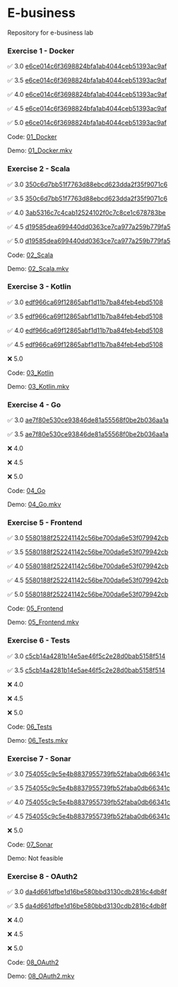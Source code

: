 # E-business
Repository for e-business lab

### Exercise 1 - Docker

✅ 3.0 [e6ce014c6f3698824bfa1ab4044ceb51393ac9af](https://github.com/MajkeIos/E-business/commit/e6ce014c6f3698824bfa1ab4044ceb51393ac9af)

✅ 3.5 [e6ce014c6f3698824bfa1ab4044ceb51393ac9af](https://github.com/MajkeIos/E-business/commit/e6ce014c6f3698824bfa1ab4044ceb51393ac9af)

✅ 4.0 [e6ce014c6f3698824bfa1ab4044ceb51393ac9af](https://github.com/MajkeIos/E-business/commit/e6ce014c6f3698824bfa1ab4044ceb51393ac9af)

✅ 4.5 [e6ce014c6f3698824bfa1ab4044ceb51393ac9af](https://github.com/MajkeIos/E-business/commit/e6ce014c6f3698824bfa1ab4044ceb51393ac9af)

✅ 5.0 [e6ce014c6f3698824bfa1ab4044ceb51393ac9af](https://github.com/MajkeIos/E-business/commit/e6ce014c6f3698824bfa1ab4044ceb51393ac9af)

Code: [01_Docker](01_Docker)

Demo: [01_Docker.mkv](demos/01_Docker.mkv)

### Exercise 2 - Scala

✅ 3.0 [350c6d7bb51f7763d88ebcd623dda2f35f9071c6](https://github.com/MajkeIos/E-business/commit/350c6d7bb51f7763d88ebcd623dda2f35f9071c6)

✅ 3.5 [350c6d7bb51f7763d88ebcd623dda2f35f9071c6](https://github.com/MajkeIos/E-business/commit/350c6d7bb51f7763d88ebcd623dda2f35f9071c6)

✅ 4.0 [3ab5316c7c4cab12524102f0c7c8ce1c678783be](https://github.com/MajkeIos/E-business/commit/3ab5316c7c4cab12524102f0c7c8ce1c678783be)

✅ 4.5 [d19585dea699440dd0363ce7ca977a259b779fa5](https://github.com/MajkeIos/E-business/commit/d19585dea699440dd0363ce7ca977a259b779fa5)

✅ 5.0 [d19585dea699440dd0363ce7ca977a259b779fa5](https://github.com/MajkeIos/E-business/commit/d19585dea699440dd0363ce7ca977a259b779fa5)

Code: [02_Scala](02_Scala)

Demo: [02_Scala.mkv](demos/02_Scala.mkv)

### Exercise 3 - Kotlin

✅ 3.0 [edf966ca69f12865abf1d11b7ba84feb4ebd5108](https://github.com/MajkeIos/E-business/commit/edf966ca69f12865abf1d11b7ba84feb4ebd5108)

✅ 3.5 [edf966ca69f12865abf1d11b7ba84feb4ebd5108](https://github.com/MajkeIos/E-business/commit/edf966ca69f12865abf1d11b7ba84feb4ebd5108)

✅ 4.0 [edf966ca69f12865abf1d11b7ba84feb4ebd5108](https://github.com/MajkeIos/E-business/commit/edf966ca69f12865abf1d11b7ba84feb4ebd5108)

✅ 4.5 [edf966ca69f12865abf1d11b7ba84feb4ebd5108](https://github.com/MajkeIos/E-business/commit/edf966ca69f12865abf1d11b7ba84feb4ebd5108)

❌ 5.0 

Code: [03_Kotlin](03_Kotlin)

Demo: [03_Kotlin.mkv](demos/03_Kotlin.mkv)

### Exercise 4 - Go

✅ 3.0 [ae7f80e530ce93846de81a55568f0be2b036aa1a](https://github.com/MajkeIos/E-business/commit/ae7f80e530ce93846de81a55568f0be2b036aa1a)

✅ 3.5 [ae7f80e530ce93846de81a55568f0be2b036aa1a](https://github.com/MajkeIos/E-business/commit/ae7f80e530ce93846de81a55568f0be2b036aa1a)

❌ 4.0 

❌ 4.5 

❌ 5.0 

Code: [04_Go](04_Go)

Demo: [04_Go.mkv](demos/04_Go.mkv)

### Exercise 5 - Frontend

✅ 3.0 [5580188f252241142c56be700da6e53f079942cb](https://github.com/MajkeIos/E-business/commit/5580188f252241142c56be700da6e53f079942cb)

✅ 3.5 [5580188f252241142c56be700da6e53f079942cb](https://github.com/MajkeIos/E-business/commit/5580188f252241142c56be700da6e53f079942cb)

✅ 4.0 [5580188f252241142c56be700da6e53f079942cb](https://github.com/MajkeIos/E-business/commit/5580188f252241142c56be700da6e53f079942cb)

✅ 4.5 [5580188f252241142c56be700da6e53f079942cb](https://github.com/MajkeIos/E-business/commit/5580188f252241142c56be700da6e53f079942cb)

✅ 5.0 [5580188f252241142c56be700da6e53f079942cb](https://github.com/MajkeIos/E-business/commit/5580188f252241142c56be700da6e53f079942cb)

Code: [05_Frontend](05_Frontend)

Demo: [05_Frontend.mkv](demos/05_Frontend.mkv)

### Exercise 6 - Tests

✅ 3.0 [c5cb14a4281b14e5ae46f5c2e28d0bab5158f514](https://github.com/MajkeIos/E-business/commit/c5cb14a4281b14e5ae46f5c2e28d0bab5158f514)

✅ 3.5 [c5cb14a4281b14e5ae46f5c2e28d0bab5158f514](https://github.com/MajkeIos/E-business/commit/c5cb14a4281b14e5ae46f5c2e28d0bab5158f514)

❌ 4.0

❌ 4.5

❌ 5.0

Code: [06_Tests](06_Tests)

Demo: [06_Tests.mkv](demos/06_Tests.mkv)

### Exercise 7 - Sonar

✅ 3.0 [754055c9c5e4b8837955739fb52faba0db66341c](https://github.com/MajkeIos/E-business/commit/754055c9c5e4b8837955739fb52faba0db66341c)

✅ 3.5 [754055c9c5e4b8837955739fb52faba0db66341c](https://github.com/MajkeIos/E-business/commit/754055c9c5e4b8837955739fb52faba0db66341c)

✅ 4.0 [754055c9c5e4b8837955739fb52faba0db66341c](https://github.com/MajkeIos/E-business/commit/754055c9c5e4b8837955739fb52faba0db66341c)

✅ 4.5 [754055c9c5e4b8837955739fb52faba0db66341c](https://github.com/MajkeIos/E-business/commit/754055c9c5e4b8837955739fb52faba0db66341c)

❌ 5.0

Code: [07_Sonar](07_Sonar)

Demo: Not feasible

### Exercise 8 - OAuth2

✅ 3.0 [da4d661dfbe1d16be580bbd3130cdb2816c4db8f](https://github.com/MajkeIos/E-business/commit/da4d661dfbe1d16be580bbd3130cdb2816c4db8f)

✅ 3.5 [da4d661dfbe1d16be580bbd3130cdb2816c4db8f](https://github.com/MajkeIos/E-business/commit/da4d661dfbe1d16be580bbd3130cdb2816c4db8f)

❌ 4.0

❌ 4.5

❌ 5.0

Code: [08_OAuth2](08_OAuth2)

Demo: [08_OAuth2.mkv](demos/08_OAuth2.mkv)